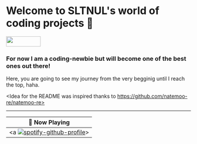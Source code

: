 # Welcome to SLTNUL's world of coding projects 👾


<a href="https://github.com/sponsors/sltnul" title="SLTNUL"><img src="/assets/sponsor.svg?sanitize=true" width="94" height="28" aria-hidden="true"></a>

### For now I am a coding-newbie but will become one of the best ones out there!

Here, you are going to see my journey from the very begginig until I reach the top, haha.


<Idea for the README was inspired thanks to https://github.com/natemoo-re/natemoo-re>

---

| 🎵 Now Playing                                                                                                                    |
| ------------------------------------------------------------------------------------------------------------------------------ |
| <a [![spotify-github-profile](https://spotify-github-profile.vercel.app/api/view?uid=31tfq4u7eumth42mnszoqlb5wggm&cover_image=true&theme=default&show_offline=true&background_color=121212&interchange=false)](https://github.com/kittinan/spotify-github-profile)></a> |
